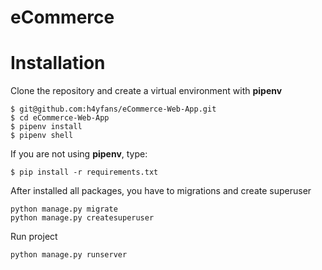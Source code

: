 # eCommerce


# Installation
Clone the repository and create a virtual environment with **pipenv**

    $ git@github.com:h4yfans/eCommerce-Web-App.git
	$ cd eCommerce-Web-App
	$ pipenv install
	$ pipenv shell
	
If you are not using **pipenv**, type:

    $ pip install -r requirements.txt
    

	
After installed all packages, you have to migrations and create superuser
		

    python manage.py migrate
    python manage.py createsuperuser
    


Run project

    python manage.py runserver

   
